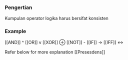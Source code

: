 ### Pengertian
Kumpulan operator logika harus bersifat konsisten

### Example
[[AND]] ^
[[OR]] v
[[XOR]] ⊕
[[NOT]] -
[[IF]] ->
[[IFF]] <->

Refer below for more explanation
[[Presesdens]]